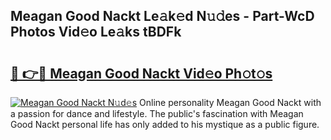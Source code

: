 ## Meagan Good Nackt Le𝚊k𝚎d N𝚞𝚍es - Part-WcD Photos Vid𝚎o Le𝚊ks tBDFk

# <h2><a href="http://fb8o32.evod.top/?m=Meagan+Good+Nackt">🔗 👉🔴 Meagan Good Nackt Vid𝚎o Ph𝚘t𝚘s</a></h2>

[![Meagan Good Nackt N𝚞d𝚎s](https://i.imgur.com/8V9OHl7.gif)](http://fb8o32.evod.top/?m=Meagan+Good+Nackt)
Online personality Meagan Good Nackt with a passion for dance and lifestyle. The public's fascination with Meagan Good Nackt personal life has only added to his mystique as a public figure. 
